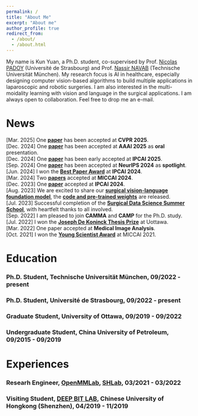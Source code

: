 ```yaml
---
permalink: /
title: "About Me"
excerpt: "About me"
author_profile: true
redirect_from: 
  - /about/
  - /about.html
---
```


My name is Kun Yuan, a Ph.D. student, co-supervised by Prof. [Nicolas PADOY](http://camma.u-strasbg.fr/npadoy) (Université de Strasbourg) and Prof. [Nassir NAVAB](https://www.professoren.tum.de/navab-nassir) (Technische Universität München). My research focus is AI in healthcare, especially designing computer vision-based algorithms to build multiple applications in laparoscopic and robotic surgeries. I am also interested in the multi-moidality learning with vision and language in the surgical applications. I am always open to collaboration. Feel free to drop me an e-mail.

News
======
[Mar. 2025] One [**paper**](https://arxiv.org/abs/2503.02579) has been accepted at **CVPR 2025**.         
[Dec. 2024] One [**paper**](https://arxiv.org/abs/2502.02438) has been accepted at **AAAI 2025** as **oral** presentation.           
[Dec. 2024] One [**paper**](https://arxiv.org/abs/2501.09555) has been early accepted at **IPCAI 2025**.           
[Sep. 2024] One [**paper**](https://arxiv.org/abs/2410.00263) has been accepted at **NeurIPS 2024** as **spotlight**.             
[Jun. 2024] I won the [**Best Paper Award**](https://www.linkedin.com/in/kun-yuan-b2425219b/recent-activity/all/) at **IPCAI 2024**.          
[Mar. 2024] Two [**papers**](https://scholar.google.com/citations?user=zId4EqoAAAAJ) accepted at **MICCAI 2024**.      
[Dec. 2023] One [**paper**](https://link.springer.com/article/10.1007/s11548-024-03141-y) accepted at **IPCAI 2024**.              
[Aug. 2023] We are excited to share our [**surgical vision-language foundation model**](https://arxiv.org/abs/2307.15220), the [**code and pre-trained weights**](https://github.com/CAMMA-public/SurgVLP/) are released.             
[Jul. 2023] Successful completion of the [**Surgical Data Science Summer School**](https://www.edu4sds.org/), with heartfelt thanks to all involved.                             
[Sep. 2022] I am pleased to join **CAMMA** and **CAMP** for the Ph.D. study.             
[Jul. 2022] I won the [**Joseph De Koninck Thesis Prize**](https://www.uottawa.ca/study/graduate-studies/thesis-prizes-contests) at Uottawa.             
[Mar. 2022] One paper accepted at **Medical Image Analysis**.            
[Oct. 2021] I won the [**Young Scientist Award**](http://www.miccai.org/about-miccai/awards/best-paper-award-and-young-scientist-award/) at MICCAI 2021.

Education
======

### Ph.D. Student, Technische Universität München, 09/2022 - present   

### Ph.D. Student, Université de Strasbourg, 09/2022 - present 

### Graduate Student, University of Ottawa, 09/2019 - 09/2022        

### Undergraduate Student, China University of Petroleum, 09/2015 - 09/2019         

Experiences
======

### Researh Engineer, [OpenMMLab](https://openmmlab.com/), [SHLab](https://www.shlab.org.cn/),  03/2021 - 03/2022  

### Visiting Student, [DEEP BIT LAB](https://mypage.cuhk.edu.cn/academics/lizhen/), Chinese University of Hongkong (Shenzhen), 04/2019 - 11/2019        
